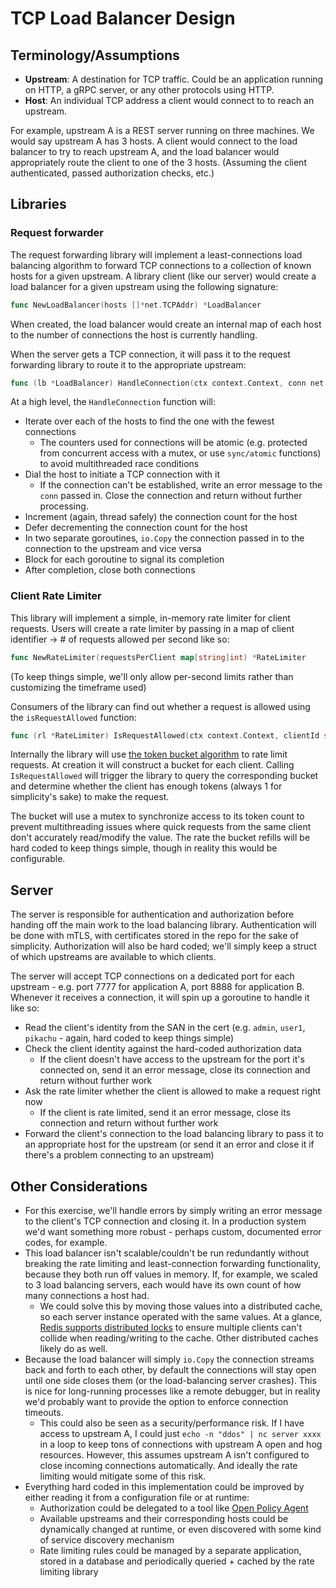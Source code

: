 # TCP Load Balancer Design

## Terminology/Assumptions

- **Upstream**: A destination for TCP traffic. Could be an application running on HTTP, a gRPC server, or any other protocols using HTTP.
- **Host**: An individual TCP address a client would connect to to reach an upstream.

For example, upstream A is a REST server running on three machines. We would say upstream A has 3 hosts. A client would connect to the load balancer to try to reach upstream A, and the load balancer would appropriately route the client to one of the 3 hosts. (Assuming the client authenticated, passed authorization checks, etc.)

## Libraries

### Request forwarder

The request forwarding library will implement a least-connections load balancing algorithm to forward TCP connections to a collection of known hosts for a given upstream. A library client (like our server) would create a load balancer for a given upstream using the following signature:

```go
func NewLoadBalancer(hosts []*net.TCPAddr) *LoadBalancer
```

When created, the load balancer would create an internal map of each host to the number of connections the host is currently handling.

When the server gets a TCP connection, it will pass it to the request forwarding library to route it to the appropriate upstream:

```go
func (lb *LoadBalancer) HandleConnection(ctx context.Context, conn net.TCPConn)
```

At a high level, the `HandleConnection` function will:

- Iterate over each of the hosts to find the one with the fewest connections
    - The counters used for connections will be atomic (e.g. protected from concurrent access with a mutex, or use `sync/atomic` functions) to avoid multithreaded race conditions
- Dial the host to initiate a TCP connection with it
    - If the connection can't be established, write an error message to the `conn` passed in. Close the connection and return without further processing.
- Increment (again, thread safely) the connection count for the host
- Defer decrementing the connection count for the host
- In two separate goroutines, `io.Copy` the connection passed in to the connection to the upstream and vice versa
- Block for each goroutine to signal its completion
- After completion, close both connections

### Client Rate Limiter

This library will implement a simple, in-memory rate limiter for client requests. Users will create a rate limiter by passing in a map of client identifier -> # of requests allowed per second like so:

```go
func NewRateLimiter(requestsPerClient map[string]int) *RateLimiter
```

(To keep things simple, we'll only allow per-second limits rather than customizing the timeframe used)

Consumers of the library can find out whether a request is allowed using the `isRequestAllowed` function:

```go
func (rl *RateLimiter) IsRequestAllowed(ctx context.Context, clientId string) (bool, error)
```

Internally the library will use [the token bucket algorithm](https://en.wikipedia.org/wiki/Token_bucket) to rate limit requests. At creation it will construct a bucket for each client. Calling `IsRequestAllowed` will trigger the library to query the corresponding bucket and determine whether the client has enough tokens (always 1 for simplicity's sake) to make the request.

The bucket will use a mutex to synchronize access to its token count to prevent multithreading issues where quick requests from the same client don't accurately read/modify the value. The rate the bucket refills will be hard coded to keep things simple, though in reality this would be configurable.

## Server

The server is responsible for authentication and authorization before handing off the main work to the load balancing library. Authentication will be done with mTLS, with certificates stored in the repo for the sake of simplicity. Authorization will also be hard coded; we'll simply keep a struct of which upstreams are available to which clients.

The server will accept TCP connections on a dedicated port for each upstream - e.g. port 7777 for application A, port 8888 for application B. Whenever it receives a connection, it will spin up a goroutine to handle it like so:

- Read the client's identity from the SAN in the cert (e.g. `admin`, `user1`, `pikachu` - again, hard coded to keep things simple)
- Check the client identity against the hard-coded authorization data
    - If the client doesn't have access to the upstream for the port it's connected on, send it an error message, close its connection and return without further work
- Ask the rate limiter whether the client is allowed to make a request right now
    - If the client is rate limited, send it an error message, close its connection and return without further work
- Forward the client's connection to the load balancing library to pass it to an appropriate host for the upstream (or send it an error and close it if there's a problem connecting to an upstream)


## Other Considerations

- For this exercise, we'll handle errors by simply writing an error message to the client's TCP connection and closing it. In a production system we'd want something more robust - perhaps custom, documented error codes, for example.
- This load balancer isn't scalable/couldn't be run redundantly without breaking the rate limiting and least-connection forwarding functionality, because they both run off values in memory. If, for example, we scaled to 3 load balancing servers, each would have its own count of how many connections a host had.
    - We could solve this by moving those values into a distributed cache, so each server instance operated with the same values. At a glance, [Redis supports distributed locks](https://redis.io/docs/reference/patterns/distributed-locks/) to ensure multiple clients can't collide when reading/writing to the cache. Other distributed caches likely do as well.
- Because the load balancer will simply `io.Copy` the connection streams back and forth to each other, by default the connections will stay open until one side closes them (or the load-balancing server crashes). This is nice for long-running processes like a remote debugger, but in reality we'd probably want to provide the option to enforce connection timeouts.
    - This could also be seen as a security/performance risk. If I have access to upstream A, I could just `echo -n "ddos" | nc server xxxx` in a loop to keep tons of connections with upstream A open and hog resources. However, this assumes upstream A isn't configured to close incoming connections automatically. And ideally the rate limiting would mitigate some of this risk.
- Everything hard coded in this implementation could be improved by either reading it from a configuration file or at runtime:
    - Authorization could be delegated to a tool like [Open Policy Agent](https://www.openpolicyagent.org/)
    - Available upstreams and their corresponding hosts could be dynamically changed at runtime, or even discovered with some kind of service discovery mechanism
    - Rate limiting rules could be managed by a separate application, stored in a database and periodically queried + cached by the rate limiting library